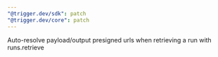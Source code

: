 ```yaml
---
"@trigger.dev/sdk": patch
"@trigger.dev/core": patch
---
```


Auto-resolve payload/output presigned urls when retrieving a run with runs.retrieve
